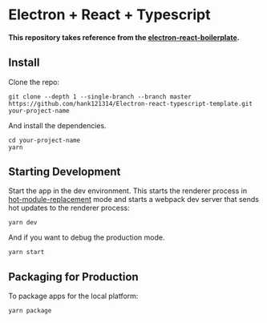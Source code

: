 # Electron + React + Typescript

#### This repository takes reference from the [electron-react-boilerplate](https://github.com/electron-react-boilerplate/electron-react-boilerplate).

## Install
Clone the repo:

`
git clone --depth 1 --single-branch --branch master https://github.com/hank121314/Electron-react-typescript-template.git your-project-name
`

And install the dependencies.

```
cd your-project-name
yarn
```

## Starting Development
Start the app in the dev environment. This starts the renderer process in [hot-module-replacement](https://webpack.js.org/guides/hmr-react/) mode and starts a webpack dev server that sends hot updates to the renderer process:

`
yarn dev
`

And if you want to debug the production mode.

`
yarn start
`


## Packaging for Production
To package apps for the local platform:

`
yarn package
`
